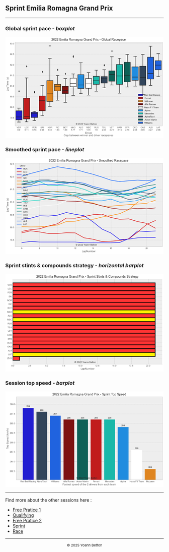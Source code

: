 ## Sprint Emilia Romagna Grand Prix

---

### Global sprint pace - *boxplot*

<img src="/output/2022-04-24_Emilia_Romagna_Grand_Prix/global_sprintpace_white.png?raw=true"/>

### Smoothed sprint pace - *lineplot*

<img src="/output/2022-04-24_Emilia_Romagna_Grand_Prix/smoothed_sprintpace_white.png?raw=true"/>

### Sprint stints & compounds strategy - *horizontal barplot*

<img src="/output/2022-04-24_Emilia_Romagna_Grand_Prix/sprint_stints_compounds_stategy_white.png?raw=true"/>

### Session top speed - *barplot*

<img src="/output/2022-04-24_Emilia_Romagna_Grand_Prix/topspeed_sprint_white.png?raw=true"/>

--- 

Find more about the other sessions here :
  - [Free Pratice 1](/page/FP1/2022-04-24_Emilia_Romagna_Grand_Prix)
  - [Qualifying](/page/Qualifying/2022-04-24_Emilia_Romagna_Grand_Prix) 
  - [Free Pratice 2](/page/FP2/2022-04-24_Emilia_Romagna_Grand_Prix)
  - [Sprint](/page/Sprint/2022-04-24_Emilia_Romagna_Grand_Prix)
  - [Race](/page/Race/2022-04-24_Emilia_Romagna_Grand_Prix)

---

<div style="text-align: center">
  <p style="font-size:11px">&copy; 2025 Yoann Betton</p>
</div>

<!-- ---

<p style="font-size:11px">Page generated from <a href="https://github.com/yoannbtn/yoannbtn.github.io">github.com/yoannbtn</a>.</p> -->